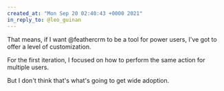 ```yaml
---
created_at: "Mon Sep 20 02:40:43 +0000 2021"
in_reply_to: @leo_guinan
---
```


That means, if I want @feathercrm to be a tool for power users, I've got to offer a level of customization. 

For the first iteration, I focused on how to perform the same action for multiple users. 

But I don't think that's what's going to get wide adoption.